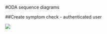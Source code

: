 #ODA sequence diagrams

##Create symptom check - authenticated user

![](http://www.plantuml.com/plantuml/proxy?src=https://raw.githubusercontent.com/kainutom/definitions/master/sequence-diagrams/symptom-check-authenticated-user.md?1) <!--- This generates a picture based on *.md. To change the counter in the url above, i.e. *.md?13 -> *.md?14 --->







